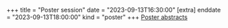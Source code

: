 +++
title = "Poster session"
date = "2023-09-13T16:30:00"
[extra]
enddate = "2023-09-13T18:00:00"
kind = "poster"
+++
[Poster abstracts](/programme/posters)
